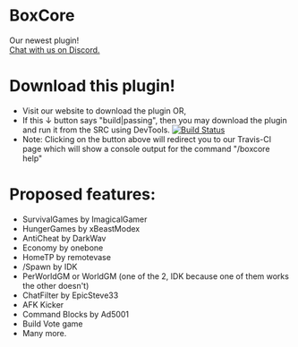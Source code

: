 # BoxCore
Our newest plugin! <br>
[Chat with us on Discord.](https://discord.gg/PBFQj5K)
# Download this plugin!
- Visit our website to download the plugin OR,
- If this ↓ button says "build|passing", then you may download the plugin and run it from the SRC using DevTools.
[![Build Status](https://travis-ci.org/BoxOfDevs/BoxCore.svg?branch=master)](https://travis-ci.org/BoxOfDevs/BoxCore)
- Note: Clicking on the button above will redirect you to our Travis-CI page which will show a console output for the command "/boxcore help"

# Proposed features:
- SurvivalGames by ImagicalGamer
- HungerGames by xBeastModex
- AntiCheat by DarkWav
- Economy by onebone
- HomeTP by remotevase
- /Spawn by IDK
- PerWorldGM or WorldGM (one of the 2, IDK because one of them works the other doesn't)
- ChatFilter by EpicSteve33
- AFK Kicker
- Command Blocks by Ad5001
- Build Vote game
- Many more.
